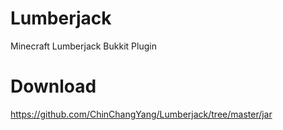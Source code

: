 Lumberjack
==========

Minecraft Lumberjack Bukkit Plugin

Download
========

https://github.com/ChinChangYang/Lumberjack/tree/master/jar
